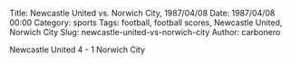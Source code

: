 Title: Newcastle United vs. Norwich City, 1987/04/08
Date: 1987/04/08 00:00
Category: sports
Tags: football, football scores, Newcastle United, Norwich City
Slug: newcastle-united-vs-norwich-city
Author: carbonero


Newcastle United 4 - 1 Norwich City
